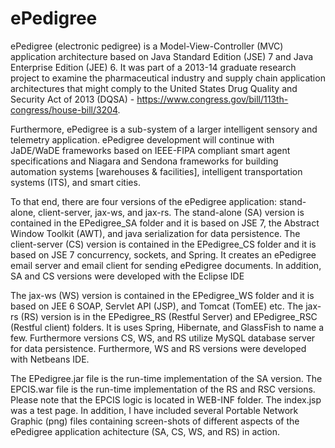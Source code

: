 # ePedigree
ePedigree (electronic pedigree) is a Model-View-Controller (MVC) application architecture based on Java Standard Edition (JSE) 7 and Java Enterprise Edition (JEE) 6. It was part of a 2013-14 graduate research project to examine the pharmaceutical industry and supply chain application architectures that might comply to the United States Drug Quality and Security Act of 2013 (DQSA) - https://www.congress.gov/bill/113th-congress/house-bill/3204. 

Furthermore, ePedigree is a sub-system of a larger intelligent sensory and telemetry application. ePedigree development will continue with JaDE/WaDE frameworks based on IEEE-FIPA compliant smart agent specifications and Niagara and Sendona frameworks for building automation systems [warehouses & facilities], intelligent transportation systems (ITS), and smart cities.

To that end, there are four versions of the ePedigree application: stand-alone, client-server, jax-ws, and jax-rs. The stand-alone (SA) version is contained in the EPedigree_SA folder and it is based on JSE 7, the Abstract Window Toolkit (AWT), and java serialization for data persistence. The client-server (CS) version is contained in the EPedigree_CS folder and it is based on JSE 7 concurrency, sockets, and Spring. It creates an ePedigree email server and email client for sending ePedigree documents. In addition, SA and CS versions were developed with the Eclipse IDE

The jax-ws (WS) version is contained in the EPedigree_WS folder and it is based on JEE 6 SOAP, Servlet API (JSP), and Tomcat (TomEE) etc. The jax-rs (RS) version is in the EPedigree_RS (Restful Server) and EPedigree_RSC (Restful client) folders. It is uses Spring, Hibernate, and GlassFish to name a few. Furthermore versions CS, WS, and RS utilize MySQL database server for data persistence. Furthermore, WS and RS versions were developed with Netbeans IDE. 

The EPedigree.jar file is the run-time implementation of the SA version. The EPCIS.war file is the run-time implementation of the RS and RSC versions. Please note that the EPCIS logic is located in WEB-INF folder. The index.jsp was a test page. In addition, I have included several Portable Network Graphic (png) files containing screen-shots of different aspects of the ePedigree application achitecture (SA, CS, WS, and RS) in action.    

